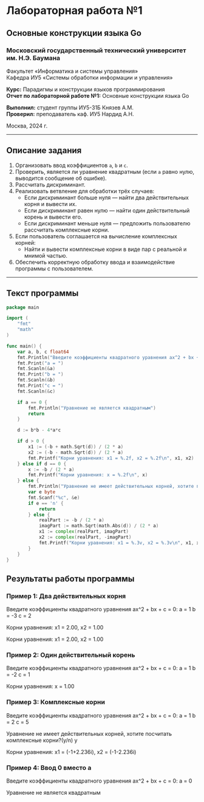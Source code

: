 # Лабораторная работа №1

## Основные конструкции языка Go

### Московский государственный технический университет им. Н.Э. Баумана  
Факультет «Информатика и системы управления»  
Кафедра ИУ5 «Системы обработки информации и управления»

**Курс:** Парадигмы и конструкции языков программирования  
**Отчет по лабораторной работе №1:** Основные конструкции языка Go

**Выполнил:** студент группы ИУ5-31Б Князев А.М.  
**Проверил:** преподаватель каф. ИУ5 Нардид А.Н.  

Москва, 2024 г.

---

## Описание задания

1. Организовать ввод коэффициентов `a`, `b` и `c`.
2. Проверить, является ли уравнение квадратным (если `a` равно нулю, выводится сообщение об ошибке).
3. Рассчитать дискриминант.
4. Реализовать ветвление для обработки трёх случаев:
    - Если дискриминант больше нуля — найти два действительных корня и вывести их.
    - Если дискриминант равен нулю — найти один действительный корень и вывести его.
    - Если дискриминант меньше нуля — предложить пользователю рассчитать комплексные корни.
5. Если пользователь соглашается на вычисление комплексных корней:
    - Найти и вывести комплексные корни в виде пар с реальной и мнимой частью.
6. Обеспечить корректную обработку ввода и взаимодействие программы с пользователем.

---

## Текст программы

```go
package main

import (
    "fmt"
    "math"
)

func main() {
    var a, b, c float64
    fmt.Println("Введите коэффициенты квадратного уравнения ax^2 + bx + c = 0:")
    fmt.Print("a = ")
    fmt.Scanln(&a)
    fmt.Print("b = ")
    fmt.Scanln(&b)
    fmt.Print("c = ")
    fmt.Scanln(&c)

    if a == 0 {
        fmt.Println("Уравнение не является квадратным")
        return
    }

    d := b*b - 4*a*c

    if d > 0 {
        x1 := (-b + math.Sqrt(d)) / (2 * a)
        x2 := (-b - math.Sqrt(d)) / (2 * a)
        fmt.Printf("Корни уравнения: x1 = %.2f, x2 = %.2f\n", x1, x2)
    } else if d == 0 {
        x := -b / (2 * a)
        fmt.Printf("Корни уравнения: x = %.2f\n", x)
    } else {
        fmt.Println("Уравнение не имеет действительных корней, хотите посчитать комплексные корни?(y/n)")
        var e byte
        fmt.Scanf("%c", &e)
        if e == 'n' {
            return
        } else {
            realPart := -b / (2 * a)
            imagPart := math.Sqrt(math.Abs(d)) / (2 * a)
            x1 := complex(realPart, imagPart)
            x2 := complex(realPart, -imagPart)
            fmt.Printf("Корни уравнения: x1 = %.3v, x2 = %.3v\n", x1, x2)
        }
    }
}
```

## Результаты работы программы
### Пример 1: Два действительных корня
Введите коэффициенты квадратного уравнения ax^2 + bx + c = 0:
a = 1
b = -3
c = 2

Корни уравнения: 
x1 = 2.00, x2 = 1.00

Корни уравнения: 
x1 = 2.00, x2 = 1.00

### Пример 2: Один действительный корень
Введите коэффициенты квадратного уравнения ax^2 + bx + c = 0:
a = 1
b = -2
c = 1

Корни уравнения: 
x = 1.00

### Пример 3: Комплексные корни
Введите коэффициенты квадратного уравнения ax^2 + bx + c = 0:
a = 1
b = 2
c = 5

Уравнение не имеет действительных корней, хотите посчитать комплексные корни?(y/n)
y

Корни уравнения: 
x1 = (-1+2.236i), x2 = (-1-2.236i)

### Пример 4: Ввод 0 вместо a
Введите коэффициенты квадратного уравнения ax^2 + bx + c = 0:
a = 0

Уравнение не является квадратным
